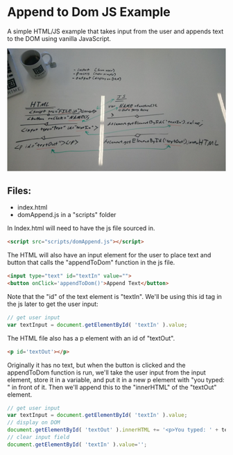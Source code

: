 Append to Dom JS Example
========================

A simple HTML/JS example that takes input from the user and appends text to the DOM using vanilla JavaScript.

![whiteboard sketch](images/jsDomAppend.JPG)

Files:
------
* index.html
* domAppend.js in a "scripts" folder

In Index.html will need to have the js file sourced in.

```HTML
<script src="scripts/domAppend.js"></script>
```

The HTML will also have an input element for the user to place text and button that calls the "appendToDom" function in the js file.

```html
<input type="text" id="textIn" value="">
<button onClick='appendToDom()'>Append Text</button>
```

Note that the "id" of the text element is "textIn". We'll be using this id tag in the js later to get the user input:

```JavaScript
// get user input
var textInput = document.getElementById( 'textIn' ).value;
```

The HTML file also has a p element with an id of "textOut".

```html
<p id='textOut'></p>
```

Originally it has no text, but when the button is clicked and the appendToDom function is run, we'll take the user input from the input element, store it in a variable, and put it in a new p element with "you typed: " in front of it. Then we'll append this to the "innerHTML" of the "textOut" element.

```JavaScript
// get user input
var textInput = document.getElementById( 'textIn' ).value;
// display on DOM
document.getElementById( 'textOut' ).innerHTML += '<p>You typed: ' + textInput + '</p>';
// clear input field
document.getElementById( 'textIn' ).value='';
```
